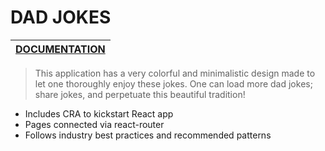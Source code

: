 # DAD JOKES

|[DOCUMENTATION](https://reactjs.org/docs/getting-started.html "React's Docs")       |
| ------------- |

> This application has a very colorful and minimalistic design made to let one thoroughly enjoy these jokes.
> One can load more dad jokes; share jokes, and perpetuate this beautiful tradition!

  * Includes CRA to kickstart React app
  * Pages connected via react-router
  * Follows industry best practices and recommended patterns


